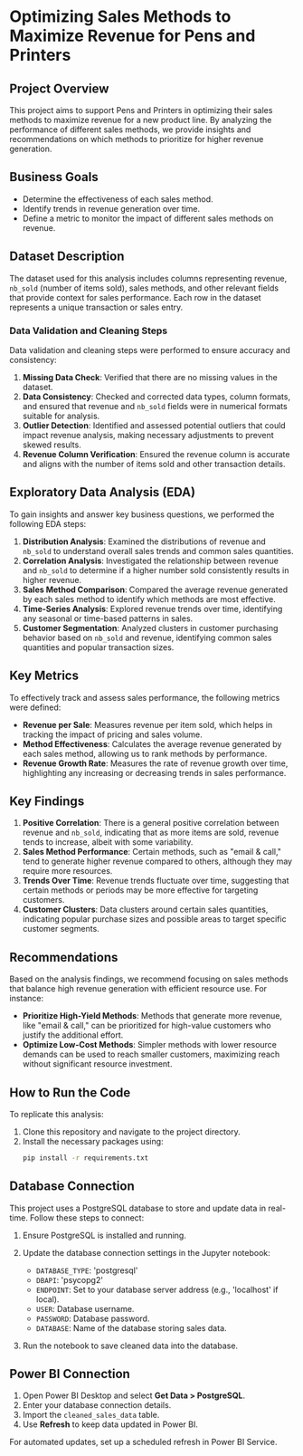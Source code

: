 # Optimizing Sales Methods to Maximize Revenue for Pens and Printers

## Project Overview
This project aims to support Pens and Printers in optimizing their sales methods to maximize revenue for a new product line. By analyzing the performance of different sales methods, we provide insights and recommendations on which methods to prioritize for higher revenue generation.

## Business Goals
- Determine the effectiveness of each sales method.
- Identify trends in revenue generation over time.
- Define a metric to monitor the impact of different sales methods on revenue.

## Dataset Description
The dataset used for this analysis includes columns representing revenue, `nb_sold` (number of items sold), sales methods, and other relevant fields that provide context for sales performance. Each row in the dataset represents a unique transaction or sales entry.

### Data Validation and Cleaning Steps
Data validation and cleaning steps were performed to ensure accuracy and consistency:
1. **Missing Data Check**: Verified that there are no missing values in the dataset.
2. **Data Consistency**: Checked and corrected data types, column formats, and ensured that revenue and `nb_sold` fields were in numerical formats suitable for analysis.
3. **Outlier Detection**: Identified and assessed potential outliers that could impact revenue analysis, making necessary adjustments to prevent skewed results.
4. **Revenue Column Verification**: Ensured the revenue column is accurate and aligns with the number of items sold and other transaction details.

## Exploratory Data Analysis (EDA)
To gain insights and answer key business questions, we performed the following EDA steps:
1. **Distribution Analysis**: Examined the distributions of revenue and `nb_sold` to understand overall sales trends and common sales quantities.
2. **Correlation Analysis**: Investigated the relationship between revenue and `nb_sold` to determine if a higher number sold consistently results in higher revenue.
3. **Sales Method Comparison**: Compared the average revenue generated by each sales method to identify which methods are most effective.
4. **Time-Series Analysis**: Explored revenue trends over time, identifying any seasonal or time-based patterns in sales.
5. **Customer Segmentation**: Analyzed clusters in customer purchasing behavior based on `nb_sold` and revenue, identifying common sales quantities and popular transaction sizes.

## Key Metrics
To effectively track and assess sales performance, the following metrics were defined:
- **Revenue per Sale**: Measures revenue per item sold, which helps in tracking the impact of pricing and sales volume.
- **Method Effectiveness**: Calculates the average revenue generated by each sales method, allowing us to rank methods by performance.
- **Revenue Growth Rate**: Measures the rate of revenue growth over time, highlighting any increasing or decreasing trends in sales performance.

## Key Findings
1. **Positive Correlation**: There is a general positive correlation between revenue and `nb_sold`, indicating that as more items are sold, revenue tends to increase, albeit with some variability.
2. **Sales Method Performance**: Certain methods, such as "email & call," tend to generate higher revenue compared to others, although they may require more resources.
3. **Trends Over Time**: Revenue trends fluctuate over time, suggesting that certain methods or periods may be more effective for targeting customers.
4. **Customer Clusters**: Data clusters around certain sales quantities, indicating popular purchase sizes and possible areas to target specific customer segments.

## Recommendations
Based on the analysis findings, we recommend focusing on sales methods that balance high revenue generation with efficient resource use. For instance:
- **Prioritize High-Yield Methods**: Methods that generate more revenue, like "email & call," can be prioritized for high-value customers who justify the additional effort.
- **Optimize Low-Cost Methods**: Simpler methods with lower resource demands can be used to reach smaller customers, maximizing reach without significant resource investment.

## How to Run the Code
To replicate this analysis:
1. Clone this repository and navigate to the project directory.
2. Install the necessary packages using:
   ```bash
   pip install -r requirements.txt


## Database Connection
This project uses a PostgreSQL database to store and update data in real-time. Follow these steps to connect:

1. Ensure PostgreSQL is installed and running.
2. Update the database connection settings in the Jupyter notebook:
   - `DATABASE_TYPE`: 'postgresql'
   - `DBAPI`: 'psycopg2'
   - `ENDPOINT`: Set to your database server address (e.g., 'localhost' if local).
   - `USER`: Database username.
   - `PASSWORD`: Database password.
   - `DATABASE`: Name of the database storing sales data.

3. Run the notebook to save cleaned data into the database.

## Power BI Connection
1. Open Power BI Desktop and select **Get Data > PostgreSQL**.
2. Enter your database connection details.
3. Import the `cleaned_sales_data` table.
4. Use **Refresh** to keep data updated in Power BI.

For automated updates, set up a scheduled refresh in Power BI Service.

